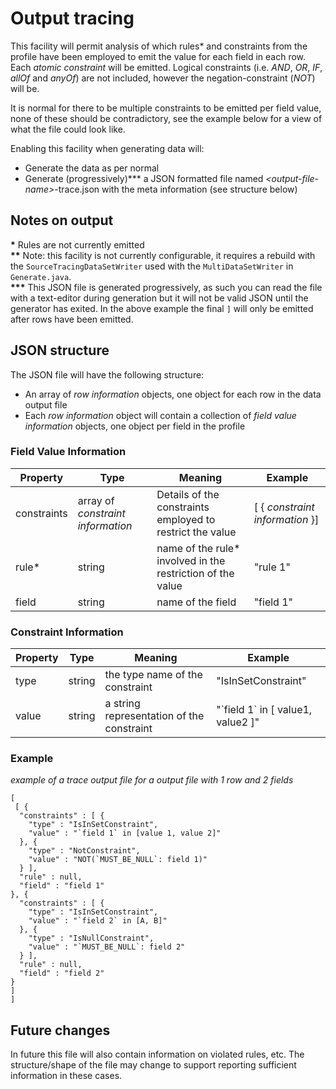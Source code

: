 # Output tracing

This facility will permit analysis of which rules* and constraints from the profile have been employed to emit the value for each field in each row. Each _atomic constraint_ will be emitted. Logical constraints (i.e. _AND_, _OR_, _IF_, _allOf_ and _anyOf_) are not included, however the negation-constraint (_NOT_) will be.

It is normal for there to be multiple constraints to be emitted per field value, none of these should be contradictory, see the example below for a view of what the file could look like.

Enabling this facility when generating data will:
* Generate the data as per normal
* Generate (progressively)*** a JSON formatted file named _&lt;output-file-name&gt;_-trace.json with the meta information (see structure below)

## Notes on output
__\*__ Rules are not currently emitted  
__\*\*__ Note: this facility is not currently configurable, it requires a rebuild with the `SourceTracingDataSetWriter` used with the `MultiDataSetWriter` in  `Generate.java`.   
__\*\*\*__ This JSON file is generated progressively, as such you can read the file with a text-editor during generation but it will not be valid JSON until the generator has exited. In the above example the final `]` will only be emitted after rows have been emitted.

## JSON structure
The JSON file will have the following structure:
* An array of _row information_ objects, one object for each row in the data output file
* Each _row information_ object will contain a collection of _field value information_ objects, one object per field in the profile

### Field Value Information
| Property | Type | Meaning | Example |
| ---- | ---- | ---- | ---- |
| constraints | array of _constraint information_ | Details of the constraints employed to restrict the value | [ { _constraint information_ }] |
| rule* | string | name of the rule* involved in the restriction of the value | "rule 1" |
| field | string | name of the field | "field 1" |

### Constraint Information
| Property | Type | Meaning | Example | 
| ---- | ---- | ---- | ---- |
| type | string | the type name of the constraint | "IsInSetConstraint" |
| value | string | a string representation of the constraint | "\`field 1\` in [ value1, value2 ]" |

### Example

_example of a trace output file for a output file with 1 row and 2 fields_
```
[
 [ {
  "constraints" : [ {
    "type" : "IsInSetConstraint",
    "value" : "`field 1` in [value 1, value 2]"
  }, {
    "type" : "NotConstraint",
    "value" : "NOT(`MUST_BE_NULL`: field 1)"
  } ],
  "rule" : null,
  "field" : "field 1"
}, {
  "constraints" : [ {
    "type" : "IsInSetConstraint",
    "value" : "`field 2` in [A, B]"
  }, {
    "type" : "IsNullConstraint",
    "value" : "`MUST_BE_NULL`: field 2"
  } ],
  "rule" : null,
  "field" : "field 2"
}
]
]
```

## Future changes
In future this file will also contain information on violated rules, etc. The structure/shape of the file may change to support reporting sufficient information in these cases.